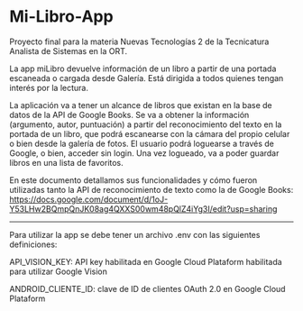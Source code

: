 # Mi-Libro-App

Proyecto final para la materia Nuevas Tecnologías 2 de la Tecnicatura Analista de Sistemas en la ORT.

La app miLibro devuelve información de un libro a partir de una portada escaneada o cargada desde Galería. Está dirigida a todos quienes tengan interés por la lectura.

La aplicación va a tener un alcance de libros que existan en la base de datos de la API de Google Books. Se va a obtener la información (argumento, autor, puntuación) a partir del reconocimiento del texto en la portada de un libro, que podrá escanearse con la cámara del propio celular o bien desde la galería de fotos. El usuario podrá loguearse a través de Google, o bien, acceder sin login. Una vez logueado, va a poder guardar libros en una lista de favoritos.

En este documento detallamos sus funcionalidades y cómo fueron utilizadas tanto la API de reconocimiento de texto como la de Google Books: 
https://docs.google.com/document/d/1oJ-Y53LHw2BQmpQnJK08ag4QXXS00wm48pQlZ4iYg3I/edit?usp=sharing

---

Para utilizar la app se debe tener un archivo .env con las siguientes definiciones:

API_VISION_KEY: API key habilitada en Google Cloud Plataform habilitada para utilizar Google Vision

ANDROID_CLIENTE_ID: clave de ID de clientes OAuth 2.0 en Google Cloud Plataform
